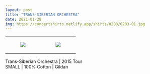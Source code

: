 ```yaml
---
layout: post
title: "TRANS-SIBERIAN ORCHESTRA"
date: 2021-01-28
img: https://concertshirts.netlify.app/shirts/0203/0203-01.jpg
---
```




<table style="width:100%;"><tr><td style="vertical-align:top;">
      <figure class="tmblr-full" data-orig-height="2048" data-orig-width="1365" data-orig-src="https://concertshirts.netlify.app/shirts/0203/0203-01.jpg"><img src="https://64.media.tumblr.com/1f1348cecffc391b64b9baa208f929ea/47b00b6a3fdf94ad-49/s540x810/2ebaadf438fb2a2f8f27f014f5788900f7fff8a0.jpg" data-orig-height="2048" data-orig-width="1365" data-orig-src="https://concertshirts.netlify.app/shirts/0203/0203-01.jpg"/></figure></td>
    <td style="vertical-align:top;">
      <figure class="tmblr-full" data-orig-height="2048" data-orig-width="1365" data-orig-src="https://concertshirts.netlify.app/shirts/0203/0203-02.jpg"><img src="https://64.media.tumblr.com/8f96fc9a84493e1e52f2d70cc36accbc/47b00b6a3fdf94ad-80/s540x810/935c1188eb0279b4d41fd05da47916d267dc7d21.jpg" data-orig-height="2048" data-orig-width="1365" data-orig-src="https://concertshirts.netlify.app/shirts/0203/0203-02.jpg"/></figure></td>
  </tr></table><p>
  Trans-Siberian Orchestra | 2015 Tour<br/>SMALL | 100% Cotton | Gildan
</p>
